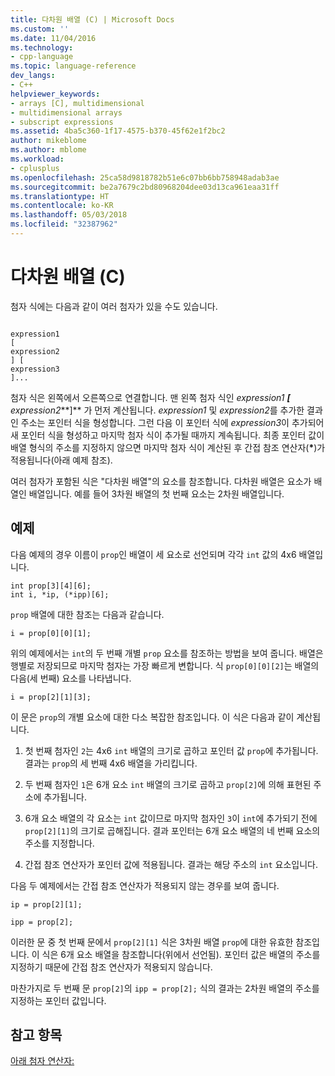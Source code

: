 ```yaml
---
title: 다차원 배열 (C) | Microsoft Docs
ms.custom: ''
ms.date: 11/04/2016
ms.technology:
- cpp-language
ms.topic: language-reference
dev_langs:
- C++
helpviewer_keywords:
- arrays [C], multidimensional
- multidimensional arrays
- subscript expressions
ms.assetid: 4ba5c360-1f17-4575-b370-45f62e1f2bc2
author: mikeblome
ms.author: mblome
ms.workload:
- cplusplus
ms.openlocfilehash: 25ca58d9818782b51e6c07bb6bb758948adab3ae
ms.sourcegitcommit: be2a7679c2bd80968204dee03d13ca961eaa31ff
ms.translationtype: HT
ms.contentlocale: ko-KR
ms.lasthandoff: 05/03/2018
ms.locfileid: "32387962"
---
```

# <a name="multidimensional-arrays-c"></a>다차원 배열 (C)
첨자 식에는 다음과 같이 여러 첨자가 있을 수도 있습니다.  
  
```  
  
expression1  
[  
expression2  
] [  
expression3  
]...  
```  
  
 첨자 식은 왼쪽에서 오른쪽으로 연결합니다. 맨 왼쪽 첨자 식인 *expression1 ***[*** expression2***]** 가 먼저 계산됩니다. *expression1* 및 *expression2*를 추가한 결과인 주소는 포인터 식을 형성합니다. 그런 다음 이 포인터 식에 *expression3*이 추가되어 새 포인터 식을 형성하고 마지막 첨자 식이 추가될 때까지 계속됩니다. 최종 포인터 값이 배열 형식의 주소를 지정하지 않으면 마지막 첨자 식이 계산된 후 간접 참조 연산자(**\***)가 적용됩니다(아래 예제 참조).  
  
 여러 첨자가 포함된 식은 "다차원 배열"의 요소를 참조합니다. 다차원 배열은 요소가 배열인 배열입니다. 예를 들어 3차원 배열의 첫 번째 요소는 2차원 배열입니다.  
  
## <a name="examples"></a>예제  
 다음 예제의 경우 이름이 `prop`인 배열이 세 요소로 선언되며 각각 `int` 값의 4x6 배열입니다.  
  
```  
int prop[3][4][6];  
int i, *ip, (*ipp)[6];  
```  
  
 `prop` 배열에 대한 참조는 다음과 같습니다.  
  
```  
i = prop[0][0][1];  
```  
  
 위의 예제에서는 `int`의 두 번째 개별 `prop` 요소를 참조하는 방법을 보여 줍니다. 배열은 행별로 저장되므로 마지막 첨자는 가장 빠르게 변합니다. 식 `prop[0][0][2]`는 배열의 다음(세 번째) 요소를 나타냅니다.  
  
```  
i = prop[2][1][3];  
```  
  
 이 문은 `prop`의 개별 요소에 대한 다소 복잡한 참조입니다. 이 식은 다음과 같이 계산됩니다.  
  
1.  첫 번째 첨자인 `2`는 4x6 `int` 배열의 크기로 곱하고 포인터 값 `prop`에 추가됩니다. 결과는 `prop`의 세 번째 4x6 배열을 가리킵니다.  
  
2.  두 번째 첨자인 `1`은 6개 요소 `int` 배열의 크기로 곱하고 `prop[2]`에 의해 표현된 주소에 추가됩니다.  
  
3.  6개 요소 배열의 각 요소는 `int` 값이므로 마지막 첨자인 `3`이 `int`에 추가되기 전에 `prop[2][1]`의 크기로 곱해집니다. 결과 포인터는 6개 요소 배열의 네 번째 요소의 주소를 지정합니다.  
  
4.  간접 참조 연산자가 포인터 값에 적용됩니다. 결과는 해당 주소의 `int` 요소입니다.  
  
 다음 두 예제에서는 간접 참조 연산자가 적용되지 않는 경우를 보여 줍니다.  
  
```  
ip = prop[2][1];  
  
ipp = prop[2];  
```  
  
 이러한 문 중 첫 번째 문에서 `prop[2][1]` 식은 3차원 배열 `prop`에 대한 유효한 참조입니다. 이 식은 6개 요소 배열을 참조합니다(위에서 선언됨). 포인터 값은 배열의 주소를 지정하기 때문에 간접 참조 연산자가 적용되지 않습니다.  
  
 마찬가지로 두 번째 문 `prop[2]`의 `ipp = prop[2];` 식의 결과는 2차원 배열의 주소를 지정하는 포인터 값입니다.  
  
## <a name="see-also"></a>참고 항목  
 [아래 첨자 연산자:](../cpp/subscript-operator.md)
